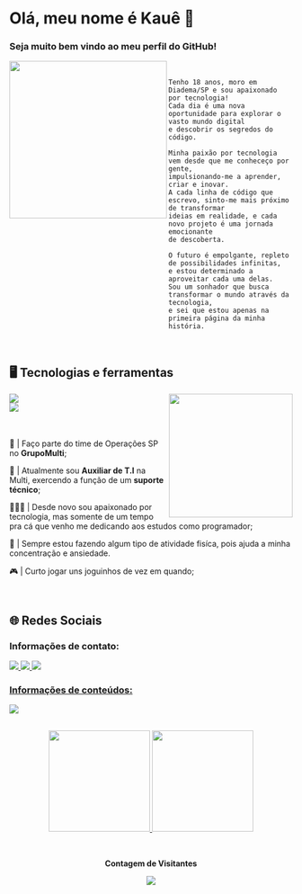<h1> Olá, meu nome é Kauê 👋 </h1>
<h3>Seja muito bem vindo ao meu perfil do GitHub!</h3>

<img width="280px" align="left" src="https://media.tenor.com/I3RjM4xQO0kAAAAi/monitors-typing.gif">
<br>

```
Tenho 18 anos, moro em Diadema/SP e sou apaixonado por tecnologia! 
Cada dia é uma nova oportunidade para explorar o vasto mundo digital 
e descobrir os segredos do código.

Minha paixão por tecnologia vem desde que me conheceço por gente, 
impulsionando-me a aprender, criar e inovar. 
A cada linha de código que escrevo, sinto-me mais próximo de transformar 
ideias em realidade, e cada novo projeto é uma jornada emocionante
de descoberta.

O futuro é empolgante, repleto de possibilidades infinitas,
e estou determinado a aproveitar cada uma delas.
Sou um sonhador que busca transformar o mundo através da tecnologia,
e sei que estou apenas na primeira página da minha história.
```
<br>

## 🖥️ Tecnologias e ferramentas
<div>
   <img width="220px" align="right" src="https://media.tenor.com/TyhWL7gJwPgAAAAi/peppo-dance.gif">
   <div>
      <img src="https://skillicons.dev/icons?i=html,css,javascript,python,php" />
   </div>
   <div>
      <img src="https://skillicons.dev/icons?i=github,git,vscode,markdown"/>
   </div>
</div>

<br>
<br>
<div display="inline-block">
   <p align="left">📌 | Faço parte do time de Operações SP no <strong>GrupoMulti</strong>;</p>
   <p align="left">🔌 | Atualmente sou <strong>Auxiliar de T.I</strong> na Multi, exercendo a função de um <strong>suporte técnico</strong>;</p>
   <p align="left">👨🏻‍💻 | Desde novo sou apaixonado por tecnologia, mas somente de um tempo pra cá que venho me dedicando aos estudos como programador;</p>
   <p align="left">💪 | Sempre estou fazendo algum tipo de atividade fisíca, pois ajuda a minha concentração e ansiedade.</p>
   <p align="left">🎮 | Curto jogar uns joguinhos de vez em quando;</p>
</div>

<br>

## 🌐 Redes Sociais
<div>
   <div>
      <h3>Informações de contato:</h3>
      <a href="https://www.instagram.com/kauebertaze/" target="_blank"><img src="https://img.shields.io/badge/instagram-E4405F?style=for-the-badge&logo=instagram&logoColor=white">
      <a href="https://www.linkedin.com/in/kauebertaze/" target="_blank"><img src="https://img.shields.io/badge/linkedin-0077B5?style=for-the-badge&logo=linkedin">
      <a href="mailto:kauebertaze2004@gmail.com" target="_blank"><img src="https://img.shields.io/badge/gmail-D14836?style=for-the-badge&logo=gmail&logoColor=white">
   </div>
   <div> 
      <h3>Informações de conteúdos:</h3>    
      <a href="https://github.com/KaueTTS"><img src="https://img.shields.io/badge/github-181717?style=for-the-badge&logo=github&logoColor=white&link=kauebertaze">
   </div>
</div>

##
<p align="center">
 <a href="https://github.com/KaueTTS">
    <img height="180em" src="https://github-readme-stats.vercel.app/api?username=KaueTTS&show_icons=true&theme=tokyonight"/>
    <img height="180em" src="https://github-readme-stats.vercel.app/api/top-langs/?username=KaueTTS&layout=compact&theme=tokyonight"/>
 </a>
 <!-- ![Snake animation](https://github.com/KaueTTS/KaueTTS/blob/output/github-contribution-grid-snake.svg) -->
</p>

<div align="center">
   <br><p align="center"><b>Contagem de Visitantes</b></p>  
      <p align="center"><img align="center" src="https://profile-counter.glitch.me/{KaueTTS}/count.svg"/></p>
   <br>
</div>

